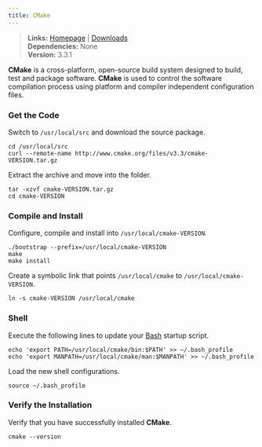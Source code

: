 ```yaml
---
title: CMake
---
```


> **Links:** [Homepage](http://www.cmake.org/) | [Downloads](http://www.cmake.org/cmake/resources/software.html)  
> **Dependencies:** None  
> **Version:** <span id="version">3.3.1</span>

**CMake** is a cross-platform, open-source build system designed to build, test and package software. **CMake** is used to control the software compilation process using platform and compiler independent configuration files.


### Get the Code

Switch to `/usr/local/src` and download the source package.

	cd /usr/local/src
	curl --remote-name http://www.cmake.org/files/v3.3/cmake-VERSION.tar.gz

Extract the archive and move into the folder.

	tar -xzvf cmake-VERSION.tar.gz
	cd cmake-VERSION


### Compile and Install

Configure, compile and install into `/usr/local/cmake-VERSION`.

	./bootstrap --prefix=/usr/local/cmake-VERSION
	make
	make install

Create a symbolic link that points `/usr/local/cmake` to `/usr/local/cmake-VERSION`.

	ln -s cmake-VERSION /usr/local/cmake


### Shell

Execute the following lines to update your [Bash](http://en.wikipedia.org/wiki/Bash_%28Unix_shell%29) startup script.

	echo 'export PATH=/usr/local/cmake/bin:$PATH' >> ~/.bash_profile
	echo 'export MANPATH=/usr/local/cmake/man:$MANPATH' >> ~/.bash_profile

Load the new shell configurations.

	source ~/.bash_profile


### Verify the Installation

Verify that you have successfully installed **CMake**.

	cmake --version
